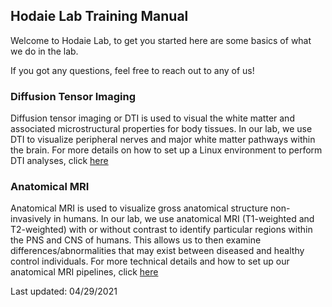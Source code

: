 ## Hodaie Lab Training Manual

Welcome to Hodaie Lab, to get you started here are some basics of what we do in the lab.

If you got any questions, feel free to reach out to any of us!

### Diffusion Tensor Imaging
Diffusion tensor imaging or DTI is used to visual the white matter and associated microstructural properties for body tissues. In our lab, we use DTI to visualize peripheral nerves and major white matter pathways within the brain. For more details on how to set up a Linux environment to perform DTI analyses, click [here](DTI)

### Anatomical MRI
Anatomical MRI is used to visualize gross anatomical structure non-invasively in humans. In our lab, we use anatomical MRI (T1-weighted and T2-weighted) with or without contrast to identify particular regions within the PNS and CNS of humans. This allows us to then examine differences/abnormalities that may exist between diseased and healthy control individuals. For more technical details and how to set up our anatomical MRI pipelines, click [here](anatMRI)

Last updated: 04/29/2021

